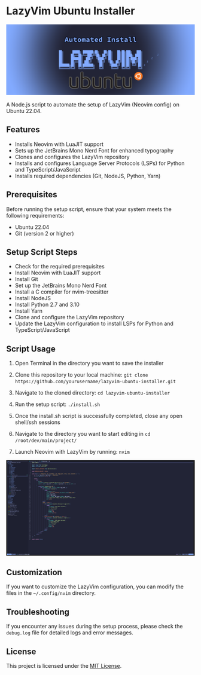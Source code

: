 # LazyVim Ubuntu Installer

![LazyVim Logo](assets/lazyvim-ubuntu-installer-logo.png)

A Node.js script to automate the setup of LazyVim (Neovim config) on Ubuntu 22.04.

## Features

-   Installs Neovim with LuaJIT support
-   Sets up the JetBrains Mono Nerd Font for enhanced typography
-   Clones and configures the LazyVim repository
-   Installs and configures Language Server Protocols (LSPs) for Python and TypeScript/JavaScript
-   Installs required dependencies (Git, NodeJS, Python, Yarn)

## Prerequisites

Before running the setup script, ensure that your system meets the following requirements:

-   Ubuntu 22.04
-   Git (version 2 or higher)

## Setup Script Steps

-   Check for the required prerequisites
-   Install Neovim with LuaJIT support
-   Install Git
-   Set up the JetBrains Mono Nerd Font
-   Install a C compiler for nvim-treesitter
-   Install NodeJS
-   Install Python 2.7 and 3.10
-   Install Yarn
-   Clone and configure the LazyVim repository
-   Update the LazyVim configuration to install LSPs for Python and TypeScript/JavaScript

## Script Usage

1. Open Terminal in the directory you want to save the installer
2. Clone this repository to your local machine:
   `git clone https://github.com/yourusername/lazyvim-ubuntu-installer.git`

3. Navigate to the cloned directory:
   `cd lazyvim-ubuntu-installer`

4. Run the setup script:
   `./install.sh`

5. Once the install.sh script is successfully completed, close any open shell/ssh sessions
6. Navigate to the directory you want to start editing in
   `cd /root/dev/main/project/`

7. Launch Neovim with LazyVim by running:
   `nvim`

![LazyVim Screenshot](assets/lazyvim-screenshot.png)

## Customization

If you want to customize the LazyVim configuration, you can modify the files in the `~/.config/nvim` directory.

## Troubleshooting

If you encounter any issues during the setup process, please check the `debug.log` file for detailed logs and error messages.

## License

This project is licensed under the [MIT License](LICENSE).
